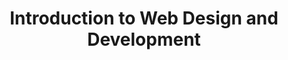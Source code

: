 ---
title: Introduction to Web Design and Development
number: IST 250
credits: 3
academic-home: IST
program-core: true
course-type: [Prescribed]
description: This course provides an introduction to how the world wide web utilizes new media technologies. Students will acquire a sound conceptual understanding of how simple to complex web sites are constructed, and how this knowledge can be applied in their professional career.
bulletin-link: https://bulletins.psu.edu/search/?search=%22ist+250%22
pathway-list:
---